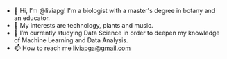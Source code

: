 - 👋 Hi, I’m @liviapg! I'm a biologist with a master's degree in botany and an educator. 
- 👀 My interests are technology, plants and music.  
- 🌱 I’m currently studying Data Science in order to deepen my knowledge of Machine Learning and Data Analysis. 
- 📫 How to reach me liviapga@gmail.com


<!---
liviapg/liviapg is a ✨ special ✨ repository because its `README.md` (this file) appears on your GitHub profile.
You can click the Preview link to take a look at your changes.
--->
